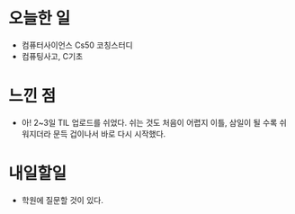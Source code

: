 # 오늘한 일
- 컴퓨터사이언스 Cs50 코칭스터디 
- 컴퓨팅사고, C기초

# 느낀 점
- 아! 2~3일 TIL 업로드를 쉬었다. 쉬는 것도 처음이 어렵지 이틀, 삼일이 될 수록 쉬워지더라 문득 겁이나서 바로 다시 시작했다.

# 내일할일
- 학원에 질문할 것이 있다.
